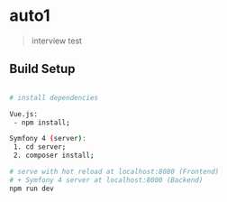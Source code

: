 
# auto1

  

> interview test

  

## Build Setup

  

``` bash

# install dependencies

Vue.js:
 - npm install;

Symfony 4 (server):
 1. cd server;
 2. composer install;

# serve with hot reload at localhost:8080 (Frontend) 
# + Symfony 4 server at localhost:8000 (Backend)
npm run dev

```